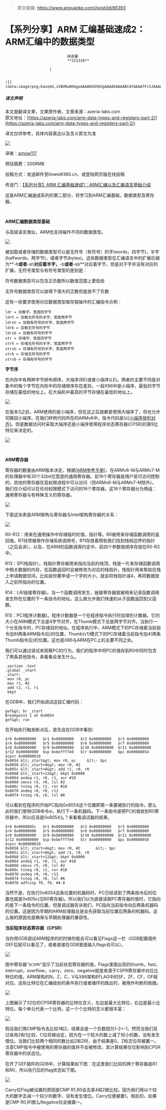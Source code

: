 > 原文链接: https://www.anquanke.com//post/id/86393 


# 【系列分享】ARM 汇编基础速成2：ARM汇编中的数据类型


                                阅读量   
                                **221319**
                            
                        |
                        
                                                                                                                                    ![](data:image/png;base64,iVBORw0KGgoAAAANSUhEUgAAAAEAAAABCAYAAAAfFcSJAAAAAXNSR0IArs4c6QAAAARnQU1BAACxjwv8YQUAAAAJcEhZcwAADsQAAA7EAZUrDhsAAAANSURBVBhXYzh8+PB/AAffA0nNPuCLAAAAAElFTkSuQmCC)
                                                                                            



##### 译文声明

本文是翻译文章，文章原作者，文章来源：azeria-labs.com
                                <br>原文地址：[https://azeria-labs.com/arm-data-types-and-registers-part-2/](https://azeria-labs.com/arm-data-types-and-registers-part-2/)

译文仅供参考，具体内容表达以及含义原文为准

[![](https://p2.ssl.qhimg.com/t01c81e5f5c9bfbd03a.png)](https://p2.ssl.qhimg.com/t01c81e5f5c9bfbd03a.png)



译者：[arnow117](http://bobao.360.cn/member/contribute?uid=941579989)

预估稿费：200RMB

投稿方式：发送邮件至linwei#360.cn，或登陆网页版在线投稿

传送门：[【系列分享】ARM 汇编基础速成1：ARM汇编以及汇编语言基础介绍](http://bobao.360.cn/learning/detail/4070.html)



这是ARM汇编速成系列的第二部分，将学习到ARM汇编基础，数据类型及寄存器。

<br>

**ARM汇编数据类型基础**



与高级语言类似，ARM也支持操作不同的数据类型。

[![](https://p4.ssl.qhimg.com/t016d1649041548e14e.png)](https://p4.ssl.qhimg.com/t016d1649041548e14e.png)

被加载或者存储的数据类型可以是无符号（有符号）的字(words，四字节)，半字(halfwords，两字节)，或者字节(bytes)。这些数据类型在汇编语言中的扩展后缀为**-h**或者**-sh**对应着半字，**-b**或者**-sb**对应着字节，但是对于字并没有对应的扩展。无符号类型与有符号类型的差别是：

符号数据类型可以包含正负数所以数值范围上更低些

无符号数据类型可以放得下很大的正数但是放不了负数

这有一些要求使用对应数据类型做存取操作的汇编指令示例：



```
ldr = 加载字，宽度四字节
ldrh = 加载无符号的半字，宽度两字节
ldrsh = 加载有符号的半字，宽度两字节
ldrb = 加载无符号的字节
ldrsb = 加载有符号的字节
str = 存储字，宽度四字节
strh = 存储无符号的半字，宽度两字节
strsh = 存储有符号的半字，宽度两字节
strb = 存储无符号的字节
strsb = 存储有符号的字节
```



**字节序**



在内存中有两种字节排布顺序，大端序(BE)或者小端序(LE)。两者的主要不同是对象中的每个字节在内存中的存储顺序存在差异。一般X86中是小端序，最低的字节存储在最低的地址上。在大端机中最高的字节存储在最低的地址上。

[![](https://p1.ssl.qhimg.com/t01b6d7f41b02b0a58d.png)](https://p1.ssl.qhimg.com/t01b6d7f41b02b0a58d.png)

在版本3之前，ARM使用的是小端序，但在这之后就都是使用大端序了，但也允许切换回小端序。在我们样例代码所在的ARMv6中，指令代码是以[[小端序排列对齐]](http://infocenter.arm.com/help/index.jsp?topic=/com.arm.doc.ddi0301h/Cdfbbchb.html)。但是数据访问时采取大端序还是小端序使用程序状态寄存器(CPSR)的第9比特位来决定的。

[![](https://p4.ssl.qhimg.com/t013129fa945eb6905e.png)](https://p4.ssl.qhimg.com/t013129fa945eb6905e.png)

**<br>**

**ARM寄存器**



寄存器的数量由ARM版本决定。根据[[ARM参考手册]](http://infocenter.arm.com/help/topic/com.arm.doc.dui0473c/Babdfiih.html)，在ARMv6-M与ARMv7-M的处理器中有30个32bit位宽度的通用寄存器。前16个寄存器是用户层可访问控制的，其他的寄存器在高权限进程中可以访问（但ARMv6-M与ARMv7-M除外）。我们仅介绍可以在任何权限模式下访问的16个寄存器。这16个寄存器分为两组：通用寄存器与有特殊含义的寄存器。

[![](https://p3.ssl.qhimg.com/t01190e4f9d967388fb.jpg)](https://p3.ssl.qhimg.com/t01190e4f9d967388fb.jpg)

下面这张表是ARM架构与寄存器与Intel架构寄存器的关系：

[![](https://p0.ssl.qhimg.com/t01a8e5d24fa91f9f0f.jpg)](https://p0.ssl.qhimg.com/t01a8e5d24fa91f9f0f.jpg)

R0-R12：用来在通用操作中存储临时的值，指针等。R0被用来存储函数调用的返回值。R7经常被用作存储系统调用号，R11存放着帮助我们找到栈帧边界的指针（之后会讲）。以及，在ARM的函数调用约定中，前四个参数按顺序存放在R0-R3中。

R13：SP(栈指针）。栈指针寄存器用来指向当前的栈顶。栈是一片来存储函数调用中相关数据的内存，在函数返回时会被修改为对应的栈指针。栈指针用来帮助在栈上申请数据空间。比如说你要申请一个字的大小，就会将栈指针减4，再将数据放入之前所指向的位置。

R14：LR(链接寄存器)。当一个函数调用发生，链接寄存器就被用来记录函数调用发生所在位置的下一条指令的地址。这么做允许我们快速的从子函数返回到父函数。

R15：PC(程序计数器)。程序计数器是一个在程序指令执行时自增的计数器。它的大小在ARM模式下总是4字节对齐，在Thumb模式下总是两字节对齐。当执行一个分支指令时，PC存储目的地址。在程序执行中，ARM模式下的PC存储着当前指令加8(两条ARM指令后)的位置，Thumb(v1)模式下的PC存储着当前指令加4(两条Thumb指令后)的位置。这也是X86与ARM在PC上的主要不同之处。

我们可以通过调试来观察PC的行为。我们的程序中将PC的值存到R0中同时包含了两条其他指令，来看看会发生什么。



```
.section .text
.global _start
_start:
 mov r0, pc
 mov r1, #2
 add r2, r1, r1
 bkpt
```

在GDB中，我们开始调试这段汇编代码：



```
gef&gt; br _start
Breakpoint 1 at 0x8054
gef&gt; run
```

在开始执行触发断点后，首先会在GDB中看到:

```
$r0 0x00000000   $r1 0x00000000   $r2 0x00000000   $r3 0x00000000 
$r4 0x00000000   $r5 0x00000000   $r6 0x00000000   $r7 0x00000000 
$r8 0x00000000   $r9 0x00000000   $r10 0x00000000  $r11 0x00000000 
$r12 0x00000000  $sp 0xbefff7e0   $lr 0x00000000   $pc 0x00008054 
$cpsr 0x00000010 
0x8054 &lt;_start&gt; mov r0, pc     &lt;- $pc
0x8058 &lt;_start+4&gt; mov r0, #2
0x805c &lt;_start+8&gt; add r1, r0, r0
0x8060 &lt;_start+12&gt; bkpt 0x0000
0x8064 andeq r1, r0, r1, asr #10
0x8068 cmnvs r5, r0, lsl #2
0x806c tsteq r0, r2, ror #18
0x8070 andeq r0, r0, r11
0x8074 tsteq r8, r6, lsl #6
```

可以看到在程序的开始PC指向0x8054这个位置即第一条要被执行的指令，那么此时我们使用GDB命令si，执行下一条机器码。下一条指令是把PC的值放到R0寄存器中，所以应该是0x8054么？来看看调试器的结果。

```
$r0 0x0000805c   $r1 0x00000000   $r2 0x00000000   $r3 0x00000000 
$r4 0x00000000   $r5 0x00000000   $r6 0x00000000   $r7 0x00000000 
$r8 0x00000000   $r9 0x00000000   $r10 0x00000000  $r11 0x00000000 
$r12 0x00000000  $sp 0xbefff7e0   $lr 0x00000000   $pc 0x00008058 
$cpsr 0x00000010
0x8058 &lt;_start+4&gt; mov r0, #2       &lt;- $pc
0x805c &lt;_start+8&gt; add r1, r0, r0
0x8060 &lt;_start+12&gt; bkpt 0x0000
0x8064 andeq r1, r0, r1, asr #10
0x8068 cmnvs r5, r0, lsl #2
0x806c tsteq r0, r2, ror #18
0x8070 andeq r0, r0, r11
0x8074 tsteq r8, r6, lsl #6
0x8078 adfcssp f0, f0, #4.0
```

当然不是，在执行0x8054这条位置的机器码时，PC已经读到了两条指令后的位置也就是0x805c(见R0寄存器)。所以我们以为直接读取PC寄存器的值时，它指向的是下一条指令的位置。但是调试器告诉我们，PC指向当前指令向后两条机器码的位置。这是因为早期的ARM处理器总是会先获取当前位置后两条的机器码。这么做的原因也是确保与早期处理器的兼容性。



**当前程序状态寄存器（CPSR）**



当你用GDB调试ARM程序的的时候你能会可以看见Flags这一栏（GDB配置插件GEF后就可以看见了，或者直接在GDB里面输入flags也可以）。

[![](https://p2.ssl.qhimg.com/t016efaff2f0227e3dc.png)](https://p2.ssl.qhimg.com/t016efaff2f0227e3dc.png)

图中寄存器“`$CSPR“`显示了当前状态寄存器的值，Flags里面出现的thumb，fast，interrupt，overflow，carry，zero，negative就是来源于CSPR寄存器中对应比特位的值。ARM架构的N，Z，C，V与X86架构EFLAG中的SF，ZF，CF，OF相对应。这些比特位在汇编级别的条件执行或者循环的跳出时，被用作判断的依据。

[![](https://p2.ssl.qhimg.com/t016ecca6915848b771.png)](https://p2.ssl.qhimg.com/t016ecca6915848b771.png)

上图展示了32位的CPSR寄存器的比特位含义，左边是最大比特位，右边是最小比特位。每个单元代表一个比特。这一个个比特的含义都很丰富：

[![](https://p2.ssl.qhimg.com/t015325453014a5aaaf.jpg)](https://p2.ssl.qhimg.com/t015325453014a5aaaf.jpg)



假设我们用CMP指令去比较1和2，结果会是一个负数因为1-2=-1。然而当我们反过来用2和1比较，C位将被设定，因为在一个较大的数上减了较小的数，没有发生借位。当我们比较两个相同的数比如2和2时，由于结果是0，Z标志位将被置一。注意CMP指令中被使用的寄存器的值并不会被修改，其计算结果仅仅影响到CPSR寄存器中的状态位。

在开了GEF插件的GDB中，计算结果如下图：在这里我们比较的两个寄存器是R1和R0，所以执行后的flag状态如下图。

[![](https://p1.ssl.qhimg.com/t01cb99526de00b408f.png)](https://p1.ssl.qhimg.com/t01cb99526de00b408f.png)

Carry位Flag被设置的原因是CMP R1,R0会去拿4和2做比较。因为我们用以个较大的数字去减一个较少的数字，没有发生借位。Carry位便被置1。相反的，如果是CMP R0,R1那么Negative位会被置一。

<br>


